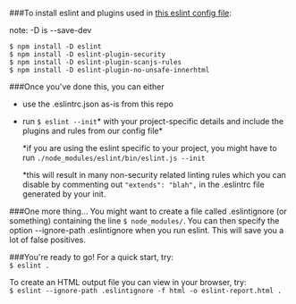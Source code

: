 ###To install eslint and plugins used in [this eslint config file](https://github.com/saradiaz/security-baseline/blob/master/JavaScript/source-code-analysis/.eslintrc.json):

note: -D is --save-dev

`$ npm install -D eslint`  
`$ npm install -D eslint-plugin-security`  
`$ npm install -D eslint-plugin-scanjs-rules`  
`$ npm install -D eslint-plugin-no-unsafe-innerhtml`  

###Once you've done this, you can either
* use the .eslintrc.json as-is from this repo
* run `$ eslint --init`* with your project-specific details and include the plugins and rules from our config file*  

	*if you are using the eslint specific to your project, you might have to run `./node_modules/eslint/bin/eslint.js --init`
	
	*this will result in many non-security related linting rules which you can disable by commenting out `"extends": "blah",` in the .eslintrc file generated by your init.
	

###One more thing...
You might want to create a file called .eslintignore (or something) containing the line `$ node_modules/`. You can then specify the option --ignore-path .eslintignore when you run eslint. This will save you a lot of false positives. 

###You're ready to go!
For a quick start, try:  
`$ eslint .`

To create an HTML output file you can view in your browser, try:  
`$ eslint --ignore-path .eslintignore -f html -o eslint-report.html .`


